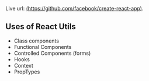 Live url: [(https://github.com/facebook/create-react-app)](https://resort-app-react.netlify.com/).

## Uses of React Utils

- Class components
- Functional Components
- Controlled Components (forms)
- Hooks
- Context
- PropTypes
